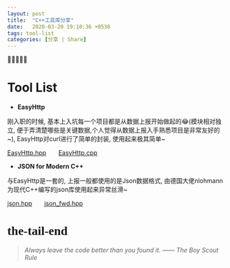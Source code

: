 ```yaml
---
layout: post
title:  "C++工具库分享"
date:   2020-03-20 19:10:36 +0530
tags: tool-list 
categories: [分享 | Share]
---
```

:star2::star2::star2::star2::star2:

# Tool List
+ **EasyHttp**

刚入职的时候, 基本上入坑每一个项目都是从数据上报开始做起的:joy:(模块相对独立, 便于弄清楚哪些是关键数据,个人觉得从数据上报入手熟悉项目是非常友好的~), EasyHttp对curl进行了简单的封装, 使用起来极其简单~ 

[EasyHttp.hpp](https://raw.githubusercontent.com/SonderEASE/lewis-blog.io/master/BlogCode/tool-list/EasyHttp/EasyHttp.hpp)&#8195;&#8195;[EasyHttp.cpp](https://raw.githubusercontent.com/SonderEASE/lewis-blog.io/master/BlogCode/tool-list/EasyHttp/EasyHttp.cpp)

+ **JSON for Modern C++**

与EasyHttp是一套的, 上报一般都使用的是Json数据格式, 由德国大佬nlohmann为现代C++编写的json库使用起来异常丝滑~

[json.hpp]()&#8195;&#8195;[json_fwd.hpp]()

# <font face="微软雅黑" >the-tail-end</font>
> *Always leave the code better than you found it. —— The Boy Scout Rule*
